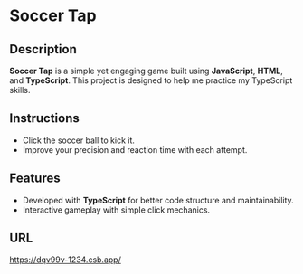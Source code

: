 # Soccer Tap

## Description
**Soccer Tap** is a simple yet engaging game built using **JavaScript**, **HTML**, and **TypeScript**. This project is designed to help me practice my TypeScript skills.

## Instructions
- Click the soccer ball to kick it.  
- Improve your precision and reaction time with each attempt.

## Features
- Developed with **TypeScript** for better code structure and maintainability.
- Interactive gameplay with simple click mechanics.
## URL
https://dqv99v-1234.csb.app/
